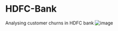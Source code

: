 # HDFC-Bank
Analysing customer churns in HDFC bank
![image](https://github.com/user-attachments/assets/3ab341d7-56b9-46b5-af10-6e334942acc0)
